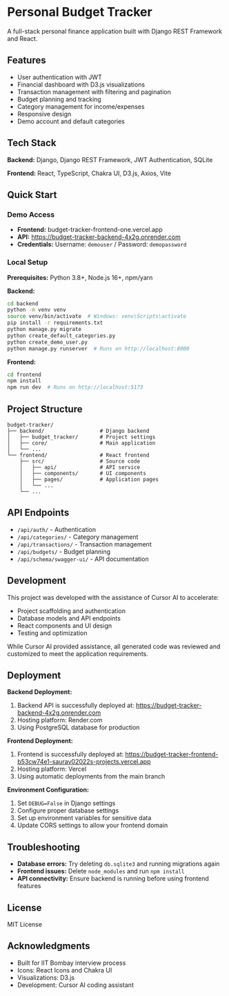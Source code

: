 # Personal Budget Tracker

A full-stack personal finance application built with Django REST Framework and React.

## Features

- User authentication with JWT
- Financial dashboard with D3.js visualizations
- Transaction management with filtering and pagination
- Budget planning and tracking
- Category management for income/expenses
- Responsive design
- Demo account and default categories

## Tech Stack

**Backend:** Django, Django REST Framework, JWT Authentication, SQLite

**Frontend:** React, TypeScript, Chakra UI, D3.js, Axios, Vite

## Quick Start

### Demo Access
- **Frontend:** budget-tracker-frontend-one.vercel.app
- **API:** https://budget-tracker-backend-4x2g.onrender.com
- **Credentials:** Username: `demouser` / Password: `demopassword`

### Local Setup

**Prerequisites:** Python 3.8+, Node.js 16+, npm/yarn

**Backend:**
```bash
cd backend
python -m venv venv
source venv/bin/activate  # Windows: venv\Scripts\activate
pip install -r requirements.txt
python manage.py migrate
python create_default_categories.py
python create_demo_user.py
python manage.py runserver  # Runs on http://localhost:8000
```

**Frontend:**
```bash
cd frontend
npm install
npm run dev  # Runs on http://localhost:5173
```

## Project Structure

```
budget-tracker/
├── backend/                  # Django backend
│   ├── budget_tracker/       # Project settings
│   ├── core/                 # Main application
│   └── ...
└── frontend/                 # React frontend
    ├── src/                  # Source code
    │   ├── api/              # API service
    │   ├── components/       # UI components
    │   ├── pages/            # Application pages
    │   └── ...
    └── ...
```

## API Endpoints

- `/api/auth/` - Authentication
- `/api/categories/` - Category management
- `/api/transactions/` - Transaction management
- `/api/budgets/` - Budget planning
- `/api/schema/swagger-ui/` - API documentation

## Development

This project was developed with the assistance of Cursor AI to accelerate:
- Project scaffolding and authentication
- Database models and API endpoints
- React components and UI design
- Testing and optimization

While Cursor AI provided assistance, all generated code was reviewed and customized to meet the application requirements.

## Deployment

**Backend Deployment:**
1. Backend API is successfully deployed at: https://budget-tracker-backend-4x2g.onrender.com
2. Hosting platform: Render.com
3. Using PostgreSQL database for production

**Frontend Deployment:**
1. Frontend is successfully deployed at: https://budget-tracker-frontend-b53cw74e1-saurav02022s-projects.vercel.app
2. Hosting platform: Vercel
3. Using automatic deployments from the main branch

**Environment Configuration:**
1. Set `DEBUG=False` in Django settings
2. Configure proper database settings
3. Set up environment variables for sensitive data
4. Update CORS settings to allow your frontend domain

## Troubleshooting

- **Database errors:** Try deleting `db.sqlite3` and running migrations again
- **Frontend issues:** Delete `node_modules` and run `npm install`
- **API connectivity:** Ensure backend is running before using frontend features

## License

MIT License

## Acknowledgments

- Built for IIT Bombay interview process
- Icons: React Icons and Chakra UI
- Visualizations: D3.js
- Development: Cursor AI coding assistant 
